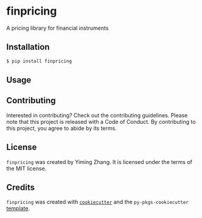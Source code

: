 # finpricing

A pricing library for financial instruments

## Installation

```bash
$ pip install finpricing
```

## Usage

## Contributing

Interested in contributing? Check out the contributing guidelines. Please note that this project is released with a Code of Conduct. By contributing to this project, you agree to abide by its terms.

## License

`finpricing` was created by Yiming Zhang. It is licensed under the terms of the MIT license.

## Credits

`finpricing` was created with [`cookiecutter`](https://cookiecutter.readthedocs.io/en/latest/) and the `py-pkgs-cookiecutter` [template](https://github.com/py-pkgs/py-pkgs-cookiecutter).
